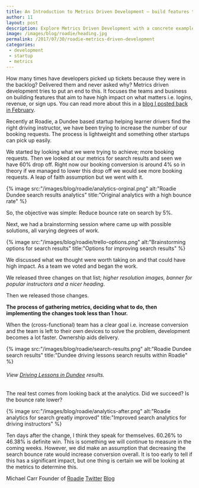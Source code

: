 ```yaml
---
title: An Introduction to Metrics Driven Development — build features that change real numbers.
author: 11
layout: post
description: Explore Metrics Driven Development with a concrete example of how to build features that change the analytics that matter to your startup.
image: /images/blog/roadie/heading.jpg
permalink: /2017/07/30/roadie-metrics-driven-development
categories:
 - development
 - startup
 - metrics
---
```

How many times have developers picked up tickets because they were in the backlog? Delivered them and never asked why? Metrics driven development tries to put an end to this. It focuses the teams and business on building features that aim to have high impact on what matters i.e. logins, revenue, or sign ups. You can read more about this in a [blog I posted back in February](https://medium.com/redlightmikey/metrics-driven-development-1c1889dda6ac).

Recently at Roadie, a Dundee based startup helping learner drivers find the right driving instructor, we have been trying to increase the number of our booking requests. The process is lightweight and something other startups can pick up easily.

We started by looking what we were trying to achieve; more booking requests. Then we looked at our metrics for search results and seen we have 60% drop off. Right now our booking conversion is around 4% so in theory if we managed to lower this drop off we would see more booking requests. A leap of faith assumption but we went with it.

{% image src:"/images/blog/roadie/analytics-orginal.png" alt:"Roadie Dundee search results analytics" title:"Original analytics with a high bounce rate" %}

So, the objective was simple: Reduce bounce rate on search by 5%.

Next, we had a brainstorming session where came up with possible solutions, all varying degrees of work.

{% image src:"/images/blog/roadie/trello-options.png" alt:"Brainstorming options for search results" title:"Options for improving search results" %}

We discussed what we thought were worth taking on and that could have high impact. As a team we voted and began the work.

We released three changes on that list; *higher resolution images, banner for popular instructors and a nicer heading*.

Then we released those changes.

__The process of gathering metrics, deciding what to do, then implementing the changes took less than 1 hour.__

When the (cross-functional) team has a clear goal i.e. increase conversion and the team is left to their own devices to solve the problem, development becomes a lot faster. Ownership aids delivery.

{% image src:"/images/blog/roadie/search-results.png" alt:"Roadie Dundee search results" title:"Dundee driving lessons search results within Roadie" %}

###### View [Driving Lessons in Dundee](https://www.goroadie.com/search/dundee) results.

The real test comes from looking back at the analytics. Did we succeed? Is the bounce rate lower?

{% image src:"/images/blog/roadie/analytics-after.png" alt:"Roadie analytics for search greatly improved" title:"Improved search analytics for driving instructors" %}

Ten days after the change, I think they speak for themselves.  60.26% to 46.38% is definite win. This is something we will continue to measure in the coming weeks. However, we did make an assumption that decreasing the search bounce rate would increase conversion overall. It is too early to tell if this has a significant impact, but one thing is certain we will be looking at the metrics to determine this.

Michael Carr
Founder of [Roadie](https://www.goroadie.com)
[Twitter](https://www.twitter.com/redlightmikey)
[Blog](https://www.medium.com/@redlightmikey)
